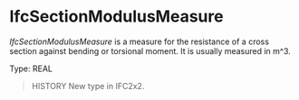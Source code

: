 # IfcSectionModulusMeasure

_IfcSectionModulusMeasure_ is a measure for the resistance of a cross section against bending or torsional moment. It is usually measured in m\^3.<!-- end of definition -->

Type: REAL

> HISTORY New type in IFC2x2.
